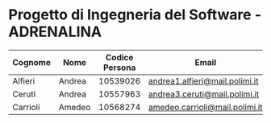 # Progetto di Ingegneria del Software - ADRENALINA

Cognome | Nome | Codice Persona | Email
---- | ------- | -------------- | -----
Alfieri | Andrea | 10539026 | andrea1.alfieri@mail.polimi.it
Ceruti | Andrea | 10557963 | andrea3.ceruti@mail.polimi.it
Carrioli | Amedeo | 10568274 | amedeo.carrioli@mail.polimi.it
